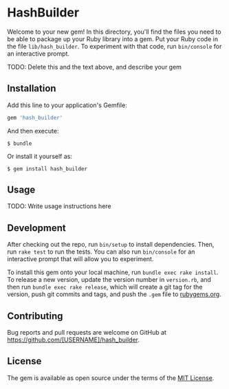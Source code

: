 # HashBuilder

Welcome to your new gem! In this directory, you'll find the files you need to be able to package up your Ruby library into a gem. Put your Ruby code in the file `lib/hash_builder`. To experiment with that code, run `bin/console` for an interactive prompt.

TODO: Delete this and the text above, and describe your gem

## Installation

Add this line to your application's Gemfile:

```ruby
gem 'hash_builder'
```

And then execute:

    $ bundle

Or install it yourself as:

    $ gem install hash_builder

## Usage

TODO: Write usage instructions here

## Development

After checking out the repo, run `bin/setup` to install dependencies. Then, run `rake test` to run the tests. You can also run `bin/console` for an interactive prompt that will allow you to experiment.

To install this gem onto your local machine, run `bundle exec rake install`. To release a new version, update the version number in `version.rb`, and then run `bundle exec rake release`, which will create a git tag for the version, push git commits and tags, and push the `.gem` file to [rubygems.org](https://rubygems.org).

## Contributing

Bug reports and pull requests are welcome on GitHub at https://github.com/[USERNAME]/hash_builder.


## License

The gem is available as open source under the terms of the [MIT License](http://opensource.org/licenses/MIT).

